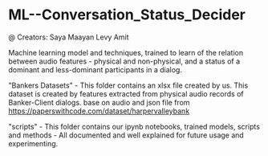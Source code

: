 # ML--Conversation_Status_Decider
@ Creators: Saya Maayan Levy Amit

Machine learning model and techniques, trained to learn of the relation between audio features - physical and non-physical, and a status of a dominant and less-dominant participants in a dialog.

"Bankers Datasets" - This folder contains an xlsx file created by us. This dataset is created by features extracted from physical audio records of Banker-Client dialogs.
base on audio and json file from https://paperswithcode.com/dataset/harpervalleybank

"scripts" - This folder contains our ipynb notebooks, trained models, scripts and methods - All documented and well explained for future usage and experimenting.
